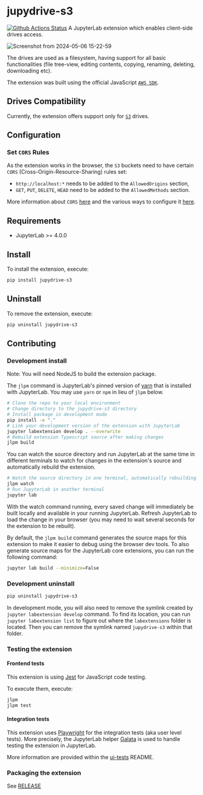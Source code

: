 # jupydrive-s3

[![Github Actions Status](https://github.com/QuantStack/jupydrive-s3/workflows/Build/badge.svg)](https://github.com/QuantStack/jupydrive-s3/actions/workflows/build.yml)
A JupyterLab extension which enables client-side drives access.

![Screenshot from 2024-05-06 15-22-59](https://github.com/DenisaCG/jupydrive-s3/assets/91504950/c6912105-cc0b-4a95-9234-57faebe75b90)

The drives are used as a filesystem, having support for all basic functionalities (file tree-view, editing contents, copying, renaming, deleting, downloading etc).

The extension was built using the official JavaScript [`AWS SDK`](https://docs.aws.amazon.com/AWSJavaScriptSDK/v3/latest/).

## Drives Compatibility

Currently, the extension offers support only for [`S3`](https://aws.amazon.com/s3/) drives.

## Configuration

### Set `CORS` Rules

As the extension works in the browser, the `S3` buckets need to have certain `CORS` (Cross-Origin-Resource-Sharing) rules set:

- `http://localhost:*` needs to be added to the `AllowedOrigins` section,
- `GET`, `PUT`, `DELETE`, `HEAD` need to be added to the `AllowedMethods` section.

More information about `CORS` [here](https://docs.aws.amazon.com/AmazonS3/latest/userguide/cors.html) and the various ways to configure it [here](https://docs.aws.amazon.com/AmazonS3/latest/userguide/enabling-cors-examples.html).

## Requirements

- JupyterLab >= 4.0.0

## Install

To install the extension, execute:

```bash
pip install jupydrive-s3
```

## Uninstall

To remove the extension, execute:

```bash
pip uninstall jupydrive-s3
```

## Contributing

### Development install

Note: You will need NodeJS to build the extension package.

The `jlpm` command is JupyterLab's pinned version of
[yarn](https://yarnpkg.com/) that is installed with JupyterLab. You may use
`yarn` or `npm` in lieu of `jlpm` below.

```bash
# Clone the repo to your local environment
# Change directory to the jupydrive-s3 directory
# Install package in development mode
pip install -e "."
# Link your development version of the extension with JupyterLab
jupyter labextension develop . --overwrite
# Rebuild extension Typescript source after making changes
jlpm build
```

You can watch the source directory and run JupyterLab at the same time in different terminals to watch for changes in the extension's source and automatically rebuild the extension.

```bash
# Watch the source directory in one terminal, automatically rebuilding when needed
jlpm watch
# Run JupyterLab in another terminal
jupyter lab
```

With the watch command running, every saved change will immediately be built locally and available in your running JupyterLab. Refresh JupyterLab to load the change in your browser (you may need to wait several seconds for the extension to be rebuilt).

By default, the `jlpm build` command generates the source maps for this extension to make it easier to debug using the browser dev tools. To also generate source maps for the JupyterLab core extensions, you can run the following command:

```bash
jupyter lab build --minimize=False
```

### Development uninstall

```bash
pip uninstall jupydrive-s3
```

In development mode, you will also need to remove the symlink created by `jupyter labextension develop`
command. To find its location, you can run `jupyter labextension list` to figure out where the `labextensions`
folder is located. Then you can remove the symlink named `jupydrive-s3` within that folder.

### Testing the extension

#### Frontend tests

This extension is using [Jest](https://jestjs.io/) for JavaScript code testing.

To execute them, execute:

```sh
jlpm
jlpm test
```

#### Integration tests

This extension uses [Playwright](https://playwright.dev/docs/intro) for the integration tests (aka user level tests).
More precisely, the JupyterLab helper [Galata](https://github.com/jupyterlab/jupyterlab/tree/master/galata) is used to handle testing the extension in JupyterLab.

More information are provided within the [ui-tests](./ui-tests/README.md) README.

### Packaging the extension

See [RELEASE](RELEASE.md)
